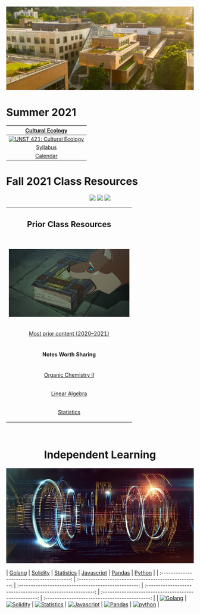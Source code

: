 <p align="center">
  <img width="690" src="assets/images/psu.jpg">
</p>

<h1>Summer 2021</h1>

|                                       [Cultural Ecology](/capstone)                                        |
| :--------------------------------------------------------------------------------------------------------: |
|                   [![UNST 421: Cultural Ecology](assets/images/capstone.ico)](/capstone)                   |
|      [Syllabus](https://docs.google.com/document/d/1geywAoxVMRb0wuzpJfjjkg1IOPnZne1Kps4hJawJEvY/edit)      |
| [Calendar](https://docs.google.com/spreadsheets/d/1sibCFDL0m-65j6lZbn9wwCBAsYRA8rADOwz6DuVaKuU/edit#gid=0) |

<h1>Fall 2021 Class Resources</h1>

<p align="center">
  <a title="Applied Linear Algebra">
    <img src="https://img.shields.io/badge/MTH 343-not started-orange">
  </a>
  <a title="Calculus III">
    <img src="https://img.shields.io/badge/MTH 253-not started-orange">
  </a>
  <a title="Intro to Computer Science">
    <img src="https://img.shields.io/badge/CS 162-not started-orange">
  </a>
</p>

<table align="center">
  <tr>
    <th>
      <h2 align="center">Prior Class Resources</h2>
    </th>
  <tr>
    <td>
      <p align='center'>
        <br>
        <img width="324" src="assets/images/prior.jpg">
      </p>
    </td>
  </tr>
  <tr>
    <td>
      <p align='center'>
        <a href="http://drive.google.com/file/d/1lhJSXIqAmNblGcTUligxWAotnxI1fASp/view?usp=sharing"> Most prior content
          (2020&ndash;2021)
        </a>
      </p>
    </td>
  </tr>
  <tr>
    <td>
      <h4 align="center">Notes Worth Sharing</h4>
    </td>
  </tr>
  <tr>
    <td>
      <p align="center">
        <a href="http://raw.githubusercontent.com/nosvagor/notes/master/prior/ch-335.pdf">Organic Chemistry II
        </a>
      </p>
    </td>
  </tr>
  <tr>
    <td>
      <p align="center">
        <a href="http://raw.githubusercontent.com/nosvagor/notes/master/prior/mth-261.pdf">Linear Algebra
        </a>
      </p>
    </td>
  </tr>
  <tr>
    <td>
      <p align="center">
        <a href="http://raw.githubusercontent.com/nosvagor/notes/master/prior/statistics.pdf">Statistics 
        </a>
      </p>
    </td>
  </tr>
</table>

<br>

<h1 align="center">Independent Learning</h1>

<p align="center">
  <img width="690" src="assets/images/code.jpg">
</p>

| [Golang](/golang) | [Solidity](/solidity) | [Statistics](/statistics) | [Javascript](/javascript) |
[Pandas](/python/pandas) | [Python](/python) |
| :----------------------------------------: | :--------------------------------------------------: |
:--------------------------------------------------: | :--------------------------------------------------------: |
:---------------------------------------------------: | :--------------------------------------------: |
| [![Golang](assets/images/go.ico)](/golang) | [![Solidity](assets/images/solidity.ico)](/solidity) |
[![Statistics](assets/images/stat.ico)](/statistics) | [![Javascript](assets/images/javascript.ico)](/javascript) |
[![Pandas](assets/images/pandas.ico)](/python/pandas) | [![python](assets/images/python.ico)](/python) |
